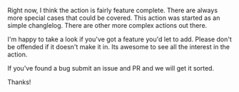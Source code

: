 Right now, I think the action is fairly feature complete. There are always more special cases that could be covered. This action was started as an simple changlelog. There are other more complex actions out there.

I'm happy to take a look if you've got a feature you'd let to add. Please don't be offended if it doesn't make it in. Its awesome to see all the interest in the action.

If you've found a bug submit an issue and PR and we will get it sorted.

Thanks!
